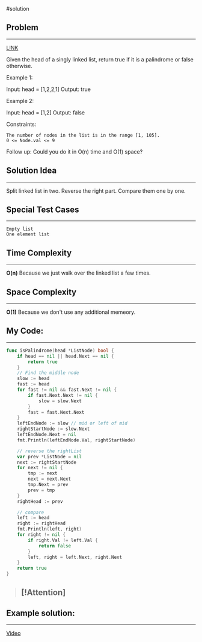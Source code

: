 #solution 
## Problem
___
[LINK](https://leetcode.com/problems/palindrome-linked-list/submissions/)

Given the head of a singly linked list, return true if it is a
palindrome
or false otherwise.

 

Example 1:

Input: head = [1,2,2,1]
Output: true

Example 2:

Input: head = [1,2]
Output: false

 

Constraints:

    The number of nodes in the list is in the range [1, 105].
    0 <= Node.val <= 9

 
Follow up: Could you do it in O(n) time and O(1) space?

## Solution Idea
___
Split linked list in two. Reverse the right part. Compare them one by one.

## Special Test Cases
___
```
Empty list
One element list
```

## Time Complexity
___
**O(n)** 
Because we just walk over the linked list a few times.

## Space Complexity
___
**O(1)**
Because we don't use any additional memeory.

## My Code:
___
```go
func isPalindrome(head *ListNode) bool {
    if head == nil || head.Next == nil {
        return true
    }
    // Find the middle node
    slow := head
    fast := head
    for fast != nil && fast.Next != nil {
        if fast.Next.Next != nil {
            slow = slow.Next
        }
        fast = fast.Next.Next
    }
    leftEndNode := slow // mid or left of mid
    rightStartNode := slow.Next
    leftEndNode.Next = nil
    fmt.Println(leftEndNode.Val, rightStartNode)

    // reverse the rightList
    var prev *ListNode = nil
    next := rightStartNode
    for next != nil {
        tmp := next
        next = next.Next
        tmp.Next = prev
        prev = tmp
    }
    rightHead := prev

    // compare
    left := head
    right := rightHead
    fmt.Println(left, right)
    for right != nil {
        if right.Val != left.Val {
            return false
        }
        left, right = left.Next, right.Next
    }
    return true
}

```

> [!Attention]
> - 


## Example solution:
___
[Video](VIDEO_LINK)

```go


```
